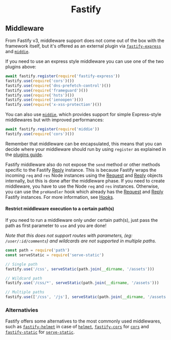 <h1 align="center">Fastify</h1>

## Middleware

From Fastify v3, middleware support does not come out of the box with the framework itself, but it's offered as an external plugin via [`fastify-express`](https://github.com/fastify/fastify-express) and [`middie`](https://github.com/fastify/middie).

If you need to use an express style middleware you can use one of the two plugins above:

```js
await fastify.register(require('fastify-express'))
fastify.use(require('cors')())
fastify.use(require('dns-prefetch-control')())
fastify.use(require('frameguard')())
fastify.use(require('hsts')())
fastify.use(require('ienoopen')())
fastify.use(require('x-xss-protection')())
```

You can also use [`middie`](https://github.com/fastify/middie), which provides support for simple Express-style middlewares but with improved performances:

```js
await fastify.register(require('middie'))
fastify.use(require('cors')())
```

Remember that middleware can be encapsulated, this means that you can decide where your middleware should run by using `register` as explained in the [plugins guide](./Plugins-Guide.md).

Fastify middleware also do not expose the `send` method or other methods specific to the Fastify [Reply](./Reply.md#reply) instance. This is because Fastify wraps the incoming `req` and `res` Node instances using the [Request](./Request.md#request) and [Reply](./Reply.md#reply) objects internally, but this is done after the middleware phase. If you need to create middleware, you have to use the Node `req` and `res` instances. Otherwise, you can use the `preHandler` hook which already has the [Request](./Request.md#request) and [Reply](./Reply.md#reply) Fastify instances. For more information, see [Hooks](./Hooks.md#hooks).

<a name="restrict-usage"></a>
#### Restrict middleware execution to a certain path(s)
If you need to run a middleware only under certain path(s), just pass the path as first parameter to `use` and you are done!

*Note that this does not support routes with parameters, (eg: `/user/:id/comments`) and wildcards are not supported in multiple paths.*

```js
const path = require('path')
const serveStatic = require('serve-static')

// Single path
fastify.use('/css', serveStatic(path.join(__dirname, '/assets')))

// Wildcard path
fastify.use('/css/*', serveStatic(path.join(__dirname, '/assets')))

// Multiple paths
fastify.use(['/css', '/js'], serveStatic(path.join(__dirname, '/assets')))
```

### Alternativies

Fastify offers some alternatives to the most commonly used middlewares, such as [`fastify-helmet`](https://github.com/fastify/fastify-helmet) in case of [`helmet`](https://github.com/helmetjs/helmet), [`fastify-cors`](https://github.com/fastify/fastify-cors) for [`cors`](https://github.com/expressjs/cors) and [`fastify-static`](https://github.com/fastify/fastify-static) for [`serve-static`](https://github.com/expressjs/serve-static).
